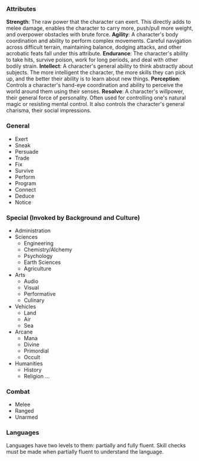 ### Attributes
**Strength**: The raw power that the character can exert. This directly adds to melee damage, enables the character to carry more, push/pull more weight, and overpower obstacles with brute force.
**Agility**: A character's body coordination and ability to perform complex movements. Careful navigation across difficult terrain, maintaining balance, dodging attacks, and other acrobatic feats fall under this attribute.
**Endurance**: The character's ability to take hits, survive poison, work for long periods, and deal with other bodily strain.
**Intellect**: A character's general ability to think abstractly about subjects. The more intelligent the character, the more skills they can pick up, and the better their ability is to learn about new things.
**Perception**: Controls a character's hand-eye coordination and ability to perceive the world around them using their senses.
**Resolve**: A character's willpower, their general force of personality. Often used for controlling one's natural magic or resisting mental control. It also controls the character's general charisma, their social impressions.
### General
- Exert
- Sneak
- Persuade
- Trade
- Fix
- Survive
- Perform
- Program
- Connect
- Deduce
- Notice
### Special (Invoked by Background and Culture)
- Administration
- Sciences
	- Engineering
	- Chemistry/Alchemy
	- Psychology
	- Earth Sciences
	- Agriculture
- Arts
	- Audio
	- Visual
	- Performative
	- Culinary
- Vehicles
	- Land
	- Air
	- Sea
- Arcane
	- Mana
	- Divine
	- Primordial
	- Occult
- Humanities
	- History
	- Religion
...
### Combat
- Melee
- Ranged
- Unarmed

### Languages
Languages have two levels to them: partially and fully fluent. Skill checks must be made when partially fluent to understand the language.